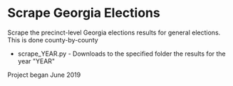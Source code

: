 # Scrape Georgia Elections

Scrape the precinct-level Georgia elections results for general elections. This is done county-by-county

* scrape_YEAR.py - Downloads to the specified folder the results for the year "YEAR"

Project began June 2019
